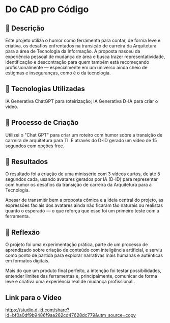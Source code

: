 # Do CAD pro Código

## 📒 Descrição
Este projeto utiliza o humor como ferramenta para contar, de forma leve e criativa, os desafios enfrentados na transição de carreira da Arquitetura para a área de Tecnologia da Informação.
A proposta nasceu da experiência pessoal de mudança de área e busca trazer representatividade, identificação e descontração para quem também está recomeçando profissionalmente — especialmente em um universo ainda cheio de estigmas e inseguranças, como é o da tecnologia.

## 🤖 Tecnologias Utilizadas
IA Generativa ChatGPT para roteirização;
IA Generativa D-IA para criar o vídeo.

## 🧐 Processo de Criação
Utilizei o "Chat GPT" para criar um roteiro com humor sobre a transição de carreira de arquitetura para TI. E através do D-ID gerado um vídeo de 15 segundos com opções free.

## 🚀 Resultados
O resultado foi a criação de uma minissérie com 3 vídeos curtos, de até 5 segundos cada, usando avatares gerados por IA (D-ID) para representar com humor os desafios da transição de carreira da Arquitetura para a Tecnologia.

Apesar de transmitir bem a proposta cômica e a ideia central do projeto, as expressões faciais dos avatares ainda não ficaram tão naturais ou realistas quanto o esperado — o que reforça que esse foi um primeiro teste com a ferramenta.

## 💭 Reflexão
O projeto foi uma experimentação prática, parte de um processo de aprendizado sobre criação de conteúdo com inteligência artificial, e serviu como ponto de partida para explorar narrativas mais humanas e autênticas em formatos digitais.

Mais do que um produto final perfeito, a intenção foi testar possibilidades, entender limites das ferramentas e, principalmente, comunicar de forma leve e criativa uma experiência real de mudança profissional..

## Link para o Vídeo

https://studio.d-id.com/share?id=bf0a0df9b9486f9aa262cd47628dc779&utm_source=copy
